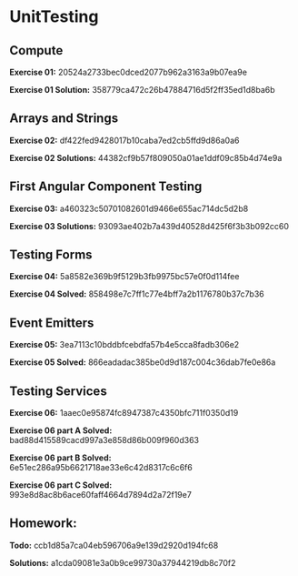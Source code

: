 # UnitTesting

## Compute
**Exercise 01:** 20524a2733bec0dced2077b962a3163a9b07ea9e

**Exercise 01 Solution:** 358779ca472c26b47884716d5f2ff35ed1d8ba6b

## Arrays and Strings
**Exercise 02:** df422fed9428017b10caba7ed2cb5ffd9d86a0a6

**Exercise 02 Solutions:** 44382cf9b57f809050a01ae1ddf09c85b4d74e9a

## First Angular Component Testing
**Exercise 03:** a460323c50701082601d9466e655ac714dc5d2b8

**Exercise 03 Solutions:** 93093ae402b7a439d40528d425f6f3b3b092cc60

## Testing Forms
**Exercise 04:** 5a8582e369b9f5129b3fb9975bc57e0f0d114fee

**Exercise 04 Solved:** 858498e7c7ff1c77e4bff7a2b1176780b37c7b36

## Event Emitters
**Exercise 05:** 3ea7113c10bddbfcebdfa57b4e5cca8fadb306e2

**Exercise 05 Solved:** 866eadadac385be0d9d187c004c36dab7fe0e86a

## Testing Services
**Exercise 06:** 1aaec0e95874fc8947387c4350bfc711f0350d19

**Exercise 06 part A Solved:** bad88d415589cacd997a3e858d86b009f960d363

**Exercise 06 part B Solved:** 6e51ec286a95b6621718ae33e6c42d8317c6c6f6

**Exercise 06 part C Solved:** 993e8d8ac8b6ace60faff4664d7894d2a72f19e7

## Homework:
**Todo:** ccb1d85a7ca04eb596706a9e139d2920d194fc68

**Solutions:** a1cda09081e3a0b9ce99730a37944219db8c70f2
